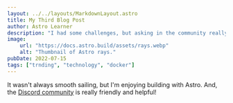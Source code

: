 ```yaml
---
layout: ../../layouts/MarkdownLayout.astro
title: My Third Blog Post
author: Astro Learner
description: "I had some challenges, but asking in the community really helped!"
image:
    url: "https://docs.astro.build/assets/rays.webp"
    alt: "Thumbnail of Astro rays."
pubDate: 2022-07-15
tags: ["trnding", "technology", "docker"]
---
```

It wasn't always smooth sailing, but I'm enjoying building with Astro. And, the [Discord community](https://astro.build/chat) is really friendly and helpful!